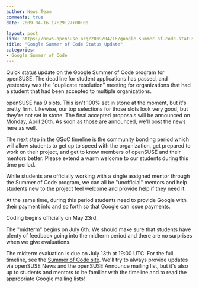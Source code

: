 ```yaml
---
author: News Team
comments: true
date: 2009-04-16 17:29:27+00:00

layout: post
link: https://news.opensuse.org/2009/04/16/google-summer-of-code-status-update/
title: "Google Summer of Code Status Update"
categories:
- Google Summer of Code
---
```

Quick status update on the Google Summer of Code program for openSUSE. The deadline for student applications has passed, and yesterday was the "duplicate resolution" meeting for organizations that had a student that had been accepted to multiple organizations.

openSUSE has 9 slots. This isn't 100% set in stone at the moment, but it's pretty firm. Likewise, our top selections for those slots look very good, but they're not set in stone. The final accepted proposals will be announced on Monday, April 20th. As soon as those are announced, we'll post the news here as well.

The next step in the GSoC timeline is the community bonding period which will allow students to get up to speed with the organization, get prepared to work on their project, and get to know members of openSUSE and their mentors better. Please extend a warm welcome to our students during this time period.

While students are officially working with a single assigned mentor through the Summer of Code program, we can all be "unofficial" mentors and help students new to the project feel welcome and provide help if they need it.

At the same time, during this period students need to provide Google with their payment info and so forth so that Google can issue payments.

Coding begins officially on May 23rd.

The "midterm" begins on July 6th. We should make sure that students have plenty of feedback going into the midterm period and there are no surprises when we give evaluations.

The midterm evaluation is due on July 13th at 19:00 UTC. For the full timeline, see the [Summer of Code site](http://bit.ly/Ogqh0). We'll try to always provide updates via openSUSE News and the openSUSE Announce mailing list, but it's also up to students and mentors to be familiar with the timeline and to read the appropriate Google mailing lists!		
